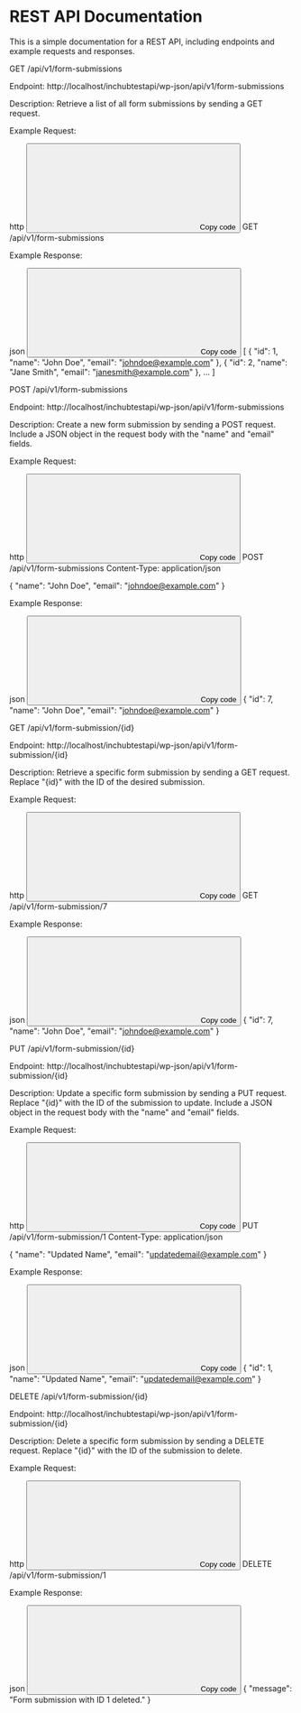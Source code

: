 # REST API Documentation

This is a simple documentation for a REST API, including endpoints and example requests and responses.

GET /api/v1/form-submissions

Endpoint: http://localhost/inchubtestapi/wp-json/api/v1/form-submissions

Description: Retrieve a list of all form submissions by sending a GET request.

Example Request:

http
<button><svg><path></path></svg><span>Copy code</span><span></span></button>
GET /api/v1/form-submissions

Example Response:

json
<button><svg><path></path></svg><span>Copy code</span><span></span></button>
[
    {
        "id": 1,
        "name": "John Doe",
        "email": "johndoe@example.com"
    },
    {
        "id": 2,
        "name": "Jane Smith",
        "email": "janesmith@example.com"
    },
    ...
]

POST /api/v1/form-submissions

Endpoint: http://localhost/inchubtestapi/wp-json/api/v1/form-submissions

Description: Create a new form submission by sending a POST request. Include a JSON object in the request body with the "name" and "email" fields.

Example Request:

http
<button><svg><path></path></svg><span>Copy code</span><span></span></button>
POST /api/v1/form-submissions
Content-Type: application/json

{
    "name": "John Doe",
    "email": "johndoe@example.com"
}

Example Response:

json
<button><svg><path></path></svg><span>Copy code</span><span></span></button>
{
    "id": 7,
    "name": "John Doe",
    "email": "johndoe@example.com"
}

GET /api/v1/form-submission/{id}

Endpoint: http://localhost/inchubtestapi/wp-json/api/v1/form-submission/{id}

Description: Retrieve a specific form submission by sending a GET request. Replace "{id}" with the ID of the desired submission.

Example Request:

http
<button><svg><path></path></svg><span>Copy code</span><span></span></button>
GET /api/v1/form-submission/7

Example Response:

json
<button><svg><path></path></svg><span>Copy code</span><span></span></button>
{
    "id": 7,
    "name": "John Doe",
    "email": "johndoe@example.com"
}

PUT /api/v1/form-submission/{id}

Endpoint: http://localhost/inchubtestapi/wp-json/api/v1/form-submission/{id}

Description: Update a specific form submission by sending a PUT request. Replace "{id}" with the ID of the submission to update. Include a JSON object in the request body with the "name" and "email" fields.

Example Request:

http
<button><svg><path></path></svg><span>Copy code</span><span></span></button>
PUT /api/v1/form-submission/1
Content-Type: application/json

{
    "name": "Updated Name",
    "email": "updatedemail@example.com"
}

Example Response:

json
<button><svg><path></path></svg><span>Copy code</span><span></span></button>
{
    "id": 1,
    "name": "Updated Name",
    "email": "updatedemail@example.com"
}

DELETE /api/v1/form-submission/{id}

Endpoint: http://localhost/inchubtestapi/wp-json/api/v1/form-submission/{id}

Description: Delete a specific form submission by sending a DELETE request. Replace "{id}" with the ID of the submission to delete.

Example Request:

http
<button><svg><path></path></svg><span>Copy code</span><span></span></button>
DELETE /api/v1/form-submission/1

Example Response:

json
<button><svg><path></path></svg><span>Copy code</span><span></span></button>
{
    "message": "Form submission with ID 1 deleted."
}



